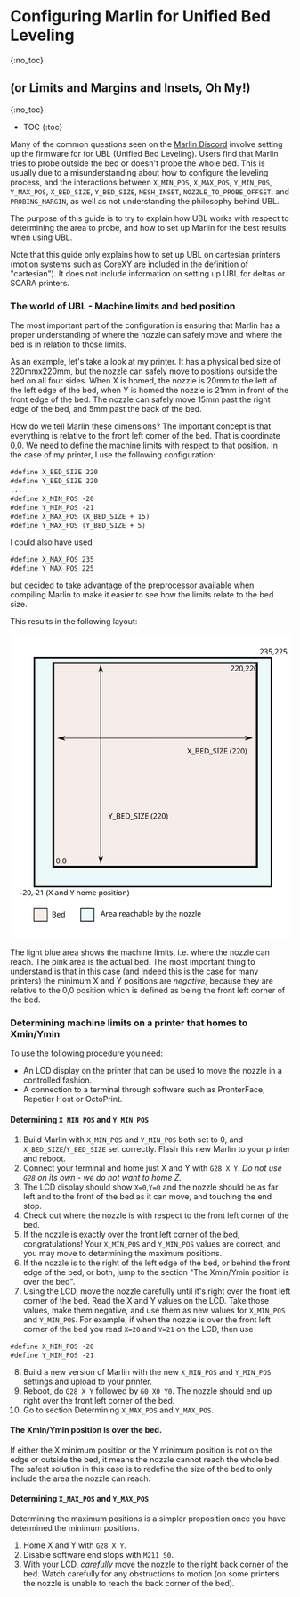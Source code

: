 # Configuring Marlin for Unified Bed Leveling
{:no_toc}
## (or Limits and Margins and Insets, Oh My!)
{:no_toc}

* TOC
{:toc}

Many of the common questions seen on the
[Marlin Discord](https://discord.gg/n5NJ59y) involve setting up the
firmware for for UBL (Unified Bed Leveling). Users find that Marlin
tries to probe outside the bed or doesn't probe the whole bed. This
is usually due to a misunderstanding about how to configure the
leveling process, and the interactions between `X_MIN_POS`, `X_MAX_POS`,
`Y_MIN_POS`, `Y_MAX_POS`, `X_BED_SIZE`, `Y_BED_SIZE`, `MESH_INSET`,
`NOZZLE_TO_PROBE_OFFSET`, and `PROBING_MARGIN`, as well as not
understanding the philosophy behind UBL.

The purpose of this guide is to try to explain how UBL works with
respect to determining the area to probe, and how to set up Marlin for
the best results when using UBL.

Note that this guide only explains how to set up UBL on cartesian
printers (motion systems such as CoreXY are included in the definition of
"cartesian"). It does not include information on setting up UBL for deltas
or SCARA printers.

### The world of UBL - Machine limits and bed position

The most important part of the configuration is ensuring that Marlin has
a proper understanding of where the nozzle can safely move and where the
bed is in relation to those limits.

As an example, let's take a look at my printer. It has a physical bed size
of 220mmx220mm, but the nozzle can safely move to positions outside the
bed on all four sides. When X is homed, the nozzle is 20mm to the left of
the left edge of the bed, when Y is homed the nozzle is 21mm in front of
the front edge of the bed. The nozzle can safely move 15mm past the
right edge of the bed, and 5mm past the back of the bed.

How do we tell Marlin these dimensions? The important concept is that
everything is relative to the front left corner of the bed. That is
coordinate 0,0. We need to define the machine limits with respect to that
position. In the case of my printer, I use the following configuration:

```
#define X_BED_SIZE 220
#define Y_BED_SIZE 220
...
#define X_MIN_POS -20
#define Y_MIN_POS -21
#define X_MAX_POS (X_BED_SIZE + 15)
#define Y_MAX_POS (Y_BED_SIZE + 5)
```
I could also have used
```
#define X_MAX_POS 235
#define Y_MAX_POS 225
```
but decided to take advantage of the preprocessor available when
compiling Marlin to make it easier to see how the limits relate to the
bed size.

This results in the following layout:

![Machine Limits Example](assets/images/MachineLimits1.svg)

The light blue area shows the machine limits, i.e. where the nozzle
can reach. The pink area is the actual bed. The most important
thing to understand is that in this case (and indeed this is the case
for many printers) the minimum X and Y positions are _negative_,
because they are relative to the 0,0 position which is defined as
being the front left corner of the bed.

### Determining machine limits on a printer that homes to Xmin/Ymin

To use the following procedure you need:

- An LCD display on the printer that can be used to move the nozzle in a
controlled fashion.
- A connection to a terminal through software such as PronterFace,
Repetier Host or OctoPrint.

#### Determining `X_MIN_POS` and `Y_MIN_POS`

1. Build Marlin with `X_MIN_POS` and `Y_MIN_POS` both set to 0, and
`X_BED_SIZE`/`Y_BED_SIZE` set correctly. Flash this new Marlin to your
printer and reboot.
2. Connect your terminal and home just X and Y with `G28 X Y`. _Do not use `G28` on its own - we do not want to home Z._
3. The LCD display should show `X=0`,`Y=0` and the nozzle should be as far left and to the front of the bed as it can move, and touching the end stop.
4. Check out where the nozzle is with respect to the front left corner of
the bed. 
5. If the nozzle is exactly over the front left corner of the bed,
congratulations! Your `X_MIN_POS` and `Y_MIN_POS` values are correct, and
you may move to determining the maximum positions.
6. If the nozzle is to the right of the left edge of the bed, or behind
the front edge of the bed, or both, jump to the section "The Xmin/Ymin
position is over the bed".
7. Using the LCD, move the nozzle carefully until it's right over the
front left corner of the bed. Read the X and Y values on the LCD. Take those
values, make them negative, and use them as new values for `X_MIN_POS` and
`Y_MIN_POS`. For example, if when the nozzle is over the front left corner of
the bed you read `X=20` and `Y=21` on the LCD, then use
```
#define X_MIN_POS -20
#define Y_MIN_POS -21
```
8. Build a new version of Marlin with the new `X_MIN_POS` and `Y_MIN_POS`
settings and upload to your printer.
9. Reboot, do `G28 X Y` followed by `G0 X0 Y0`. The nozzle should end up
right over the front left corner of the bed.
10. Go to section Determining `X_MAX_POS` and `Y_MAX_POS`.

#### The Xmin/Ymin position is over the bed.

If either the X minimum position or the Y minimum position is not on the edge
or outside the bed, it means the nozzle cannot reach the whole bed. The
safest solution in this case is to redefine the size of the bed to only
include the area the nozzle can reach.

#### Determining `X_MAX_POS` and `Y_MAX_POS`

Determining the maximum positions is a simpler proposition once you have
determined the minimum positions.

1. Home X and Y with `G28 X Y`.
2. Disable software end stops with `M211 S0`.
2. With your LCD, _carefully_ move the nozzle to the right back corner of the
bed. Watch carefully for any obstructions to motion (on some printers the
nozzle is unable to reach the back corner of the bed).
